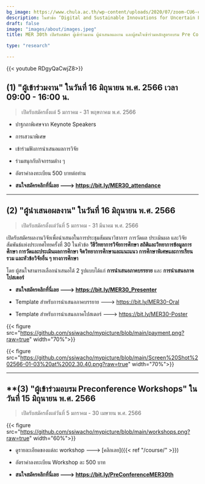 ```yaml
---
bg_image: https://www.chula.ac.th/wp-content/uploads/2020/07/zoom-CU6-cover.jpg
description: ในหัวข้อ ‘Digital and Sustainable Innovations for Uncertain Post-pandemic Times' ระหว่างวันที่ 15-16 มิถุนายน พ.ศ. 2566
draft: false
image: "images/about/images.jpeg"
title: MER 30th เปิดรับสมัคร ผู้เข้าร่วมงาน ผู้นำเสนอผลงาน และผู้สนใจเข้าร่วมหลักสูตรอบรม Pre Conference Workshops ระหว่างวันที่ 15 - 16 มิถุนายน พ.ศ. 2566

type: "research"

---
```



{{< youtube RDgyQaCwjZ8>}}



## **(1) "ผู้เข้าร่วมงาน"  ในวันที่ 16 มิถุนายน พ.ศ. 2566 เวลา 09:00 - 16:00 น.**
 
> เปิดรับสมัครตั้งแต่ 5 มกราคม - 31 พฤษภาคม พ.ศ. 2566

- ปาฐกถาพิเศษจาก Keynote Speakers 

- การเสวนาพิเศษ

- เข้าร่วมฟังการนำเสนอผลการวิจัย

- ร่วมสนุกกับกิจกรรมต่่าง ๆ 

- อัตราค่าลงทะเบียน 500 บาทต่อท่าน

- **สนใจสมัครคลิกที่นี่เลย ---> https://bit.ly/MER30_attendance**

---

## **(2) "ผู้นำเสนอผลงาน" ในวันที่ 16 มิถุนายน พ.ศ. 2566**

> เปิดรับสมัครตั้งแต่วันที่ 5 มกราคม - 31 มีนาคม พ.ศ. 2566

เปิดรับสมัครผลงานวิจัยเพื่อนำเสนอในการประชุมสัมมนาวิชาการ การวัดผล ประเมินผล และวิจัยสัมพันธ์แห่งประเทศไทยครั้งที่ 30 ในหัวข้อ **วิธีวิทยาการวิจัยการศึกษา สถิติและวิทยาการข้อมูลการศึกษา การวัดและประเมินผลการศึกษา จิตวิทยาการศึกษาและแนะแนว การศึกษาพิเศษและการเรียนรวม และหัวข้อวิจัยอื่น ๆ ทางการศึกษา**

โดย ผู้สนใจสามารถเลือกนำเสนอได้ 2 รูปแบบได้แก่ **การนำเสนอภาคบรรยาย** และ **การนำเสนอภาคโปสเตอร์**

- **สนใจสมัครคลิกที่นี่เลย ---> https://bit.ly/MER30_Presenter**

- Template สำหรับการนำเสนอภาคบรรยาย ---> https://bit.ly/MER30-Oral

- Template สำหรับการนำเสนอภาคโปสเตอร์ ---> https://bit.ly/MER30-Poster


{{< figure src="https://github.com/ssiwacho/mypicture/blob/main/payment.png?raw=true" width="70%">}}



{{< figure src="https://github.com/ssiwacho/mypicture/blob/main/Screen%20Shot%202566-01-03%20at%2002.30.40.png?raw=true" width="70%">}}


---

## **(3) "ผู้เข้าร่วมอบรม Preconference Workshops" ในวันที่ 15 มิถุนายน พ.ศ. 2566

> เปิดรับสมัครตั้งแต่วันที่ 5 มกราคม - 30 เมษายน พ.ศ. 2566

{{< figure src="https://github.com/ssiwacho/mypicture/blob/main/workshops.png?raw=true" width="60%">}}

- ดูรายละเอียดของแต่ละ workshop ---> [คลิกเลย]({{< ref "/course/" >}})

- อัตราค่าลงทะเบียน Workshop ละ 500 บาท

- **สนใจสมัครคลิกที่นี่เลย ---> https://bit.ly/PreConferenceMER30th**
